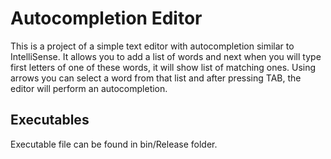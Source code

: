 # Autocompletion Editor
This is a project of a simple text editor with autocompletion similar to IntelliSense. It allows you to add a list of words and next when you will type first letters of one of these words, it will show list of matching ones. Using arrows you can select a word from that list and after pressing TAB, the editor will perform an autocompletion.
## Executables
Executable file can be found  in bin/Release folder.
